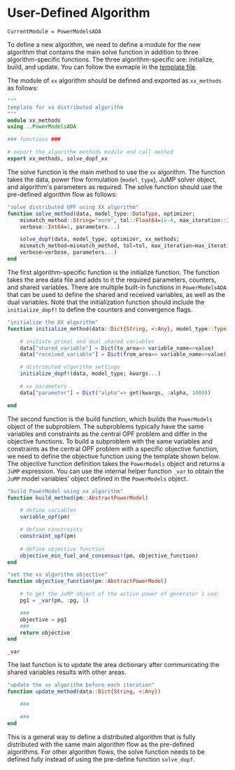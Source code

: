 # User-Defined Algorithm

```@meta
CurrentModule = PowerModelsADA
```

To define a new algorithm, we need to define a module for the new algorithm that contains the main solve function in addition to three algorithm-specific functions. The three algorithm-specific are: initialize, build, and update. You can follow the exmaple in the [template file](https://github.com/mkhraijah/PowerModelsADA.jl/blob/main/example/template.jl).

The module of `xx` algorithm should be defined and exported as `xx_methods` as follows:

```julia
"""
template for xx distributed algorithm
"""
module xx_methods
using ..PowerModelsADA

### functions ###

# export the algorithm methods module and call method
export xx_methods, solve_dopf_xx
```

The solve function is the main method to use the `xx` algorithm. The function takes the data, power flow formulation (`model_type`), JuMP solver object, and algorithm's parameters as required. The solve function should use the pre-defined algorithm flow as follows:  

```julia
"solve distributed OPF using XX algorithm"
function solve_method(data, model_type::DataType, optimizer; 
    mismatch_method::String="norm", tol::Float64=1e-4, max_iteration::Int64=1000, 
    verbose::Int64=1, parameters...)

    solve_dopf(data, model_type, optimizer, xx_methods; 
    mismatch_method=mismatch_method, tol=tol, max_iteration=max_iteration, 
    verbose=verbose, parameters...)
end
```

The first algorithm-specific function is the initialize function. The function takes the area data file and adds to it the required parameters, counters, and shared variables. There are multiple built-in functions in `PowerModelsADA` that can be used to define the shared and received variables, as well as the dual variables. Note that the initialization function should include the `initialize_dopf!` to define the counters and convergence flags.

```julia
"initialize the XX algorithm"
function initialize_method(data::Dict{String, <:Any}, model_type::Type; tol::Float64=1e-4, max_iteration::Int64=1000, kwargs...)

    # initiate primal and dual shared variables
    data["shared_variable"] = Dict(to_area=> variable_name=>value)
    data["received_variable"] = Dict(from_area=> variable_name=>value)

    # distributed algorithm settings
    initialize_dopf!(data, model_type; kwargs...)

    # xx parameters
    data["parameter"] = Dict("alpha"=> get(kwargs, :alpha, 1000))

end
```

The second function is the build function, which builds the `PowerModels` object of the subproblem. The subproblems typically have the same variables and constraints as the central OPF problem and differ in the objective functions. To build a subproblem with the same variables and constraints as the central OPF problem with a specific objective function, we need to define the objective function using the template shown below. The objective function definition takes the `PowerModels` object and returns a `JuMP` expression. You can use the internal helper function `_var` to obtain the `JuMP` model variables' object defined in the `PowerModels` object.

```julia
"build PowerModel using xx algorithm"
function build_method(pm::AbstractPowerModel)

    # define variables
    variable_opf(pm)

    # define constraints
    constraint_opf(pm)
  
    # define objective function
    objective_min_fuel_and_consensus!(pm, objective_function)
end

"set the xx algorithm objective"
function objective_function(pm::AbstractPowerModel)

    # to get the JuMP object of the active power of generator 1 use:
    pg1 = _var(pm, :pg, 1)

    ###
    objective = pg1
    ###
    return objective
end
```

```@docs
_var
```

The last function is to update the area dictionary after communicating the shared variables results with other areas. 

```julia
"update the xx algorithm before each iteration"
function update_method(data::Dict{String, <:Any})

    ###

    ###
end

```

This is a general way to define a distributed algorithm that is fully distributed with the same main algorithm flow as the pre-defined algorithms. For other algorithm flows, the solve function needs to be defined fully instead of using the pre-define function `solve_dopf`.

